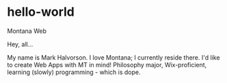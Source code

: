 # hello-world
Montana Web

Hey, all...

My name is Mark Halvorson. I love Montana; I currently reside there. I'd like to create Web Apps with MT in mind!
Philosophy major, Wix-proficient, learning (slowly) programming - which is dope.
